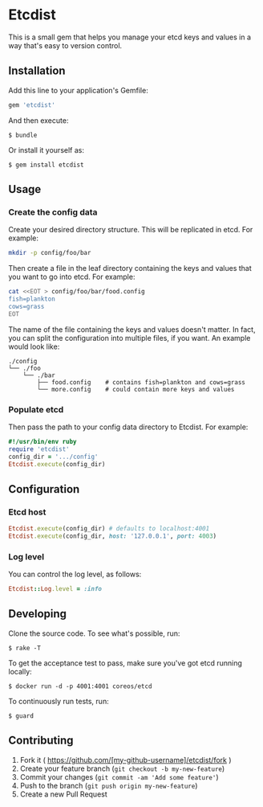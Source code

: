 # Etcdist

This is a small gem that helps you manage your etcd keys and values in a way that's easy to version control.

## Installation

Add this line to your application's Gemfile:

```ruby
gem 'etcdist'
```

And then execute:

    $ bundle

Or install it yourself as:

    $ gem install etcdist

## Usage

### Create the config data

Create your desired directory structure. This will be replicated in etcd. For example:

```bash
mkdir -p config/foo/bar
```

Then create a file in the leaf directory containing the keys and values that you want to go into etcd. For example:

```bash
cat <<EOT > config/foo/bar/food.config
fish=plankton
cows=grass
EOT
```

The name of the file containing the keys and values doesn't matter. In fact, you can split the configuration into multiple files, if you want. An example would look like:

```text
./config
└── ./foo
    └── ./bar
        ├── food.config    # contains fish=plankton and cows=grass
        └── more.config    # could contain more keys and values
```

### Populate etcd

Then pass the path to your config data directory to Etcdist. For example:

```ruby
#!/usr/bin/env ruby
require 'etcdist'
config_dir = '.../config'
Etcdist.execute(config_dir)
```

## Configuration

### Etcd host

```ruby
Etcdist.execute(config_dir) # defaults to localhost:4001
Etcdist.execute(config_dir, host: '127.0.0.1', port: 4003)
```

### Log level

You can control the log level, as follows:

```ruby
Etcdist::Log.level = :info
```

## Developing

Clone the source code. To see what's possible, run:

    $ rake -T

To get the acceptance test to pass, make sure you've got etcd running locally:

    $ docker run -d -p 4001:4001 coreos/etcd

To continuously run tests, run:

    $ guard

## Contributing

1. Fork it ( https://github.com/[my-github-username]/etcdist/fork )
2. Create your feature branch (`git checkout -b my-new-feature`)
3. Commit your changes (`git commit -am 'Add some feature'`)
4. Push to the branch (`git push origin my-new-feature`)
5. Create a new Pull Request
